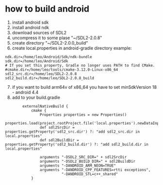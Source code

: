 # how to build android

1. install android sdk
2. install android ndk
3. download sources of SDL2
4. uncompress it to some plase "~/SDL2-2.0.8"
5. create directory            "~/SDL2-2.0.0_build"
6. create local.properties in android-gradle directory example:
```
ndk.dir=/home/leo/Android/Sdk/ndk-bundle
sdk.dir=/home/leo/Android/Sdk
# If you set this property, Gradle no longer uses PATH to find CMake.
#cmake.dir=/home/leo/tools/cmake-3.12.0-Linux-x86_64
sdl2_src.dir=/home/leo/SDL2-2.0.8
sdl2_build.dir=/home/leo/SDL2-2.0.8_build
```
7. if you want to build arm64v of x86_64 you have to set minSdkVersion 18 - android 4.4
8. add to your build.gradle
```
	    externalNativeBuild {
	        cmake {
                Properties properties = new Properties()
                properties.load(project.rootProject.file('local.properties').newDataInputStream())
                def sdl2SrcDir = properties.getProperty('sdl2_src.dir') ?: "add sdl2_src.dir in local.properties"
                def sdl2BuildDir = properties.getProperty('sdl2_build.dir') ?: "add sdl2_build.dir in local.properties"

                arguments "-DSDL2_SRC_DIR=" + sdl2SrcDir
                arguments "-DSDL2_BUILD_DIR=" + sdl2BuildDir
                arguments "-DANDROID_ARM_NEON=TRUE"
	            arguments "-DANDROID_CPP_FEATURES=rtti exceptions",
	                      "-DANDROID_STL=c++_shared"
	        }
```
